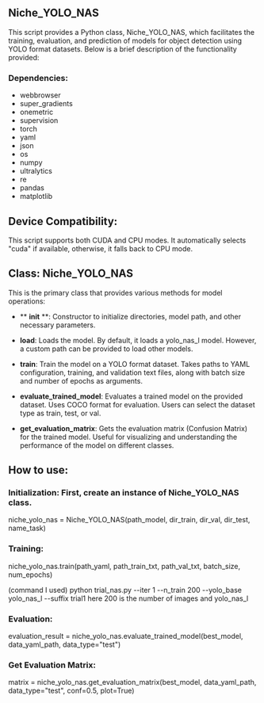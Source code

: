 ## Niche_YOLO_NAS
This script provides a Python class, Niche_YOLO_NAS, which facilitates the training, evaluation, and prediction of models for object detection using YOLO format datasets. Below is a brief description of the functionality provided:

### Dependencies:
- webbrowser
- super_gradients
- onemetric
- supervision
- torch
- yaml
- json
- os
- numpy
- ultralytics
- re
- pandas
- matplotlib
## Device Compatibility:
This script supports both CUDA and CPU modes. It automatically selects "cuda" if available, otherwise, it falls back to CPU mode.

## Class: Niche_YOLO_NAS
This is the primary class that provides various methods for model operations:

- ** __init__ **: Constructor to initialize directories, model path, and other necessary parameters.

- **load**: Loads the model. By default, it loads a yolo_nas_l model. However, a custom path can be provided to load other models.

- **train**: Train the model on a YOLO format dataset. Takes paths to YAML configuration, training, and validation text files, along with batch size and number of epochs as arguments.

- **evaluate_trained_model**: Evaluates a trained model on the provided dataset. Uses COCO format for evaluation. Users can select the dataset type as train, test, or val.

- **get_evaluation_matrix**: Gets the evaluation matrix (Confusion Matrix) for the trained model. Useful for visualizing and understanding the performance of the model on different classes.

## How to use:

### Initialization: First, create an instance of Niche_YOLO_NAS class.
niche_yolo_nas = Niche_YOLO_NAS(path_model, dir_train, dir_val, dir_test, name_task)
### Training:
niche_yolo_nas.train(path_yaml, path_train_txt, path_val_txt, batch_size, num_epochs)

(command I used) python trial_nas.py --iter 1 --n_train 200 --yolo_base yolo_nas_l --suffix trial1 here 200 is the number of images and yolo_nas_l

### Evaluation:
evaluation_result = niche_yolo_nas.evaluate_trained_model(best_model, data_yaml_path, data_type="test")

### Get Evaluation Matrix:
matrix = niche_yolo_nas.get_evaluation_matrix(best_model, data_yaml_path, data_type="test", conf=0.5, plot=True)
